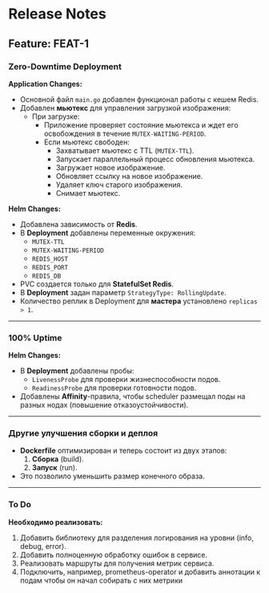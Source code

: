 # Release Notes

## Feature: FEAT-1

### Zero-Downtime Deployment
**Application Changes:**
- Основной файл `main.go` добавлен функционал работы с кешем Redis.
- Добавлен **мьютекс** для управления загрузкой изображения:
  - При загрузке:
    - Приложение проверяет состояние мьютекса и ждет его освобождения в течение `MUTEX-WAITING-PERIOD`.
    - Если мьютекс свободен:
      - Захватывает мьютекс с TTL (`MUTEX-TTL`).
      - Запускает параллельный процесс обновления мьютекса.
      - Загружает новое изображение.
      - Обновляет ссылку на новое изображение.
      - Удаляет ключ старого изображения.
      - Снимает мьютекс.

**Helm Changes:**
- Добавлена зависимость от **Redis**.
- В **Deployment** добавлены переменные окружения:
  - `MUTEX-TTL`
  - `MUTEX-WAITING-PERIOD`
  - `REDIS_HOST`
  - `REDIS_PORT`
  - `REDIS_DB`
- PVC создается только для **StatefulSet Redis**.
- В **Deployment** задан параметр `StrategyType: RollingUpdate`.
- Количество реплик в Deployment для **мастера** установлено `replicas > 1`.

---

### 100% Uptime
**Helm Changes:**
- В **Deployment** добавлены пробы:
  - `LivenessProbe` для проверки жизнеспособности подов.
  - `ReadinessProbe` для проверки готовности подов.
- Добавлены **Affinity**-правила, чтобы scheduler размещал поды на разных нодах (повышение отказоустойчивости).

---

### Другие улучшения сборки и деплоя
- **Dockerfile** оптимизирован и теперь состоит из двух этапов:
  1. **Сборка** (build).
  2. **Запуск** (run).
- Это позволило уменьшить размер конечного образа.

---

### To Do
**Необходимо реализовать:**
1. Добавить библиотеку для разделения логирования на уровни (info, debug, error).
2. Добавить полноценную обработку ошибок в сервисе.
3. Реализовать маршруты для получения метрик сервиса.
4. Подключить, например, prometheus-operator и добавить аннотации к подам чтобы он начал собирать с них метрики 